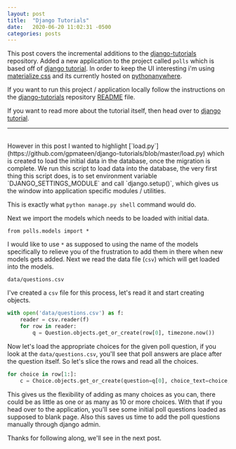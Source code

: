 ```yaml
---
layout: post
title:  "Django Tutorials"
date:   2020-06-20 11:02:31 -0500
categories: posts
---
```

This post covers the incremental additions to the [django-tutorials](https://github.com/gpmateen/django-tutorials) repository. Added a new application to the project called `polls` which is based off of [django tutorial](https://docs.djangoproject.com/en/3.0/intro/tutorial01/). In order to keep the UI interesting i'm using [materialize css](https://materializecss.com/) and its currently hosted on [pythonanywhere](http://gpmateen.pythonanywhere.com/).

If you want to run this project / application locally follow the instructions on the [django-tutorials](https://github.com/gpmateen/django-tutorials) repository [README](https://github.com/gpmateen/django-tutorials/blob/master/README.md) file.

If you want to read more about the tutorial itself, then head over to [django tutorial](https://docs.djangoproject.com/en/3.0/intro/tutorial01/).
<br>
<hr>
<br>
However in this post I wanted to highlight [`load.py`](https://github.com/gpmateen/django-tutorials/blob/master/load.py) which is created to load the initial data in the database, once the migration is complete. We run this script to load data into the database, the very first thing this script does, is to set environment variable `DJANGO_SETTINGS_MODULE` and call `django.setup()`, which gives us the window into application specific modules / utilities. 

This is exactly what `python manage.py shell` command would do.

Next we import the models which needs to be loaded with initial data. 

`from polls.models import *`

I would like to use `*` as supposed to using the name of the models specifically to relieve you of the frustration to add them in there when new models gets added. Next we read the data file (`csv`) which will get loaded into the models.

`data/questions.csv`

I've created a `csv` file for this process, let's read it and start creating objects.

```python
with open('data/questions.csv') as f:
    reader = csv.reader(f)
    for row in reader:
        q = Question.objects.get_or_create(row[0], timezone.now())
```

Now let's load the appropriate choices for the given poll question, if you look at the `data/questions.csv`, you'll see that poll answers are place after the question itself. So let's slice the rows and read all the choices.

```python
for choice in row[1:]:
    c = Choice.objects.get_or_create(question=q[0], choice_text=choice, votes=0)
```

This gives us the flexibility of adding as many choices as you can, there could be as little as one or as many as 10 or more choices. With that if you head over to the application, you'll see some initial poll questions loaded as supposed to blank page. Also this saves us time to add the poll questions manually through django admin.

Thanks for following along, we'll see in the next post.